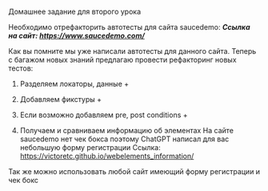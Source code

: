 Домашнее задание для второго урока

Необходимо отрефакторить автотесты для сайта saucedemo: ***Ссылка на сайт: https://www.saucedemo.com/***

Как вы помните мы уже написали автотесты для данного сайта. Теперь с багажом новых знаний предлагаю провести рефакторинг новых тестов:

1) Разделяем локаторы, данные +
2) Добавляем фикстуры +
3) Если возможно добавляем pre, post conditions +

4) Получаем и сравниваем информацию об элементах
На сайте saucedemo нет чек бокса поэтому ChatGPT написал для вас небольшую форму регистрации Ссылка: https://victoretc.github.io/webelements_information/

Так же можно использовать любой сайт имеющий форму регистрации и чек бокс